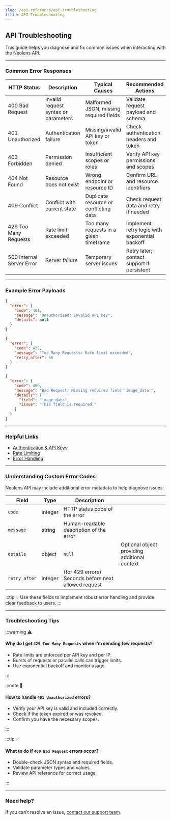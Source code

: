 ```yaml
---
slug: /api-reference/api-troubleshooting
title: API Troubleshooting
---
```


## API Troubleshooting

This guide helps you diagnose and fix common issues when interacting with the Neolens API.

---

### Common Error Responses

| HTTP Status        | Description                          | Typical Causes                         | Recommended Actions                        |
|--------------------|------------------------------------|--------------------------------------|--------------------------------------------|
| 400 Bad Request    | Invalid request syntax or parameters | Malformed JSON, missing required fields | Validate request payload and schema        |
| 401 Unauthorized   | Authentication failure             | Missing/invalid API key or token      | Check authentication headers and token     |
| 403 Forbidden      | Permission denied                  | Insufficient scopes or roles          | Verify API key permissions and scopes      |
| 404 Not Found      | Resource does not exist            | Wrong endpoint or resource ID         | Confirm URL and resource identifiers       |
| 409 Conflict       | Conflict with current state        | Duplicate resource or conflicting data | Check request data and retry if needed     |
| 429 Too Many Requests | Rate limit exceeded             | Too many requests in a given timeframe | Implement retry logic with exponential backoff |
| 500 Internal Server Error | Server failure              | Temporary server issues                | Retry later; contact support if persistent |

---

### Example Error Payloads

```json
{
  "error": {
    "code": 401,
    "message": "Unauthorized: Invalid API key",
    "details": null
  }
}
```

```json
{
  "error": {
    "code": 429,
    "message": "Too Many Requests: Rate limit exceeded",
    "retry_after": 60
  }
}
```

```json
{
  "error": {
    "code": 400,
    "message": "Bad Request: Missing required field 'image_data'",
    "details": {
      "field": "image_data",
      "issue": "This field is required."
    }
  }
}
```

---

### Helpful Links

- [Authentication & API Keys](../1-getting-started/authentication)
- [Rate Limiting](../1-getting-started/rate-limiting)
- [Error Handling](../2-api-reference/error-handling)

---

### Understanding Custom Error Codes

Neolens API may include additional error metadata to help diagnose issues:

| Field         | Type      | Description                                          |                                              |
| ------------- | --------- | ---------------------------------------------------- | -------------------------------------------- |
| `code`        | integer | HTTP status code of the error                        |                                              |
| `message`     | string  | Human-readable description of the error              |                                              |
| `details`     | object  | `null`                                               | Optional object providing additional context |
| `retry_after` | integer | (for 429 errors) Seconds before next allowed request |                                              |

:::tip 💡
Use these fields to implement robust error handling and provide clear feedback to users.
:::

---

### Troubleshooting Tips

:::warning ⚠️

#### Why do I get `429 Too Many Requests` when I’m sending few requests?

- Rate limits are enforced per API key and per IP.
- Bursts of requests or parallel calls can trigger limits.
- Use exponential backoff and monitor usage.

:::

:::note 📝

#### How to handle `401 Unauthorized` errors?

- Verify your API key is valid and included correctly.
- Check if the token expired or was revoked.
- Confirm you have the necessary scopes.

:::

:::tip ✅

#### What to do if `400 Bad Request` errors occur?

- Double-check JSON syntax and required fields.
- Validate parameter types and values.
- Review API reference for correct usage.

:::

---

### Need help?

If you can’t resolve an issue, [contact our support team](mailto:support@neolens.ai).
